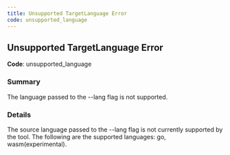 ```yaml
---
title: Unsupported TargetLanguage Error
code: unsupported_language
---
```


## Unsupported TargetLanguage Error

**Code**: unsupported_language

### Summary

The language passed to the --lang flag is not supported.

### Details

The source language passed to the --lang flag is not currently supported by the tool.
The following are the supported languages: go, wasm(experimental).

